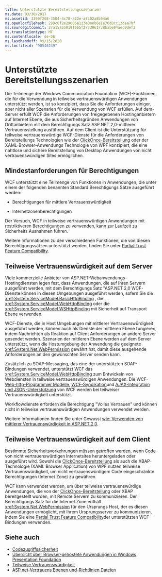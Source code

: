 ```yaml
---
title: Unterstützte Bereitstellungsszenarien
ms.date: 03/30/2017
ms.assetid: 3399f208-3504-4c70-a22e-a7c02a8b94a6
ms.openlocfilehash: 299c8f2e29806a123e0a8b6e1e70d8cc13daa7bf
ms.sourcegitcommit: 27a15a55019f6b5f2733961738babe94aec0def3
ms.translationtype: MT
ms.contentlocale: de-DE
ms.lasthandoff: 09/15/2020
ms.locfileid: "90546249"
---
```

# <a name="supported-deployment-scenarios"></a>Unterstützte Bereitstellungsszenarien

Die Teilmenge der Windows Communication Foundation (WCF)-Funktionen, die für die Verwendung in teilweise vertrauenswürdigen Anwendungen unterstützt werden, ist so konzipiert, dass Sie die Anforderungen einiger, aber nicht aller Szenarien für die Verwendung von WCF erfüllen. Auf dem-Server erfüllt WCF die Anforderungen von freigegebenen Hostinganbietern auf Internet Ebene, die aus Sicherheitsgründen Anwendungen von Drittanbietern mit dem Berechtigungs Satz ASP.NET 2,0-mittlerer Vertrauensstellung ausführen. Auf dem Client ist die Unterstützung für teilweise vertrauenswürdige WCF-Dienste für die Anforderungen von Bereitstellungs Technologien wie der [ClickOnce-Bereitstellung](/visualstudio/deployment/clickonce-security-and-deployment) oder der XAML-Browser-Anwendungs Technologie von WPF konzipiert, die eine nahtlose und sichere Bereitstellung von Desktop Anwendungen von nicht vertrauenswürdigen Sites ermöglichen.

## <a name="minimum-permission-requirements"></a>Mindestanforderungen für Berechtigungen

WCF unterstützt eine Teilmenge von Funktionen in Anwendungen, die unter einem der folgenden benannten Standard Berechtigungs Sätze ausgeführt werden:

- Berechtigungen für mittlere Vertrauenswürdigkeit

- Internetzonenberechtigungen

Der Versuch, WCF in teilweise vertrauenswürdigen Anwendungen mit restriktiveren Berechtigungen zu verwenden, kann zur Laufzeit zu Sicherheits Ausnahmen führen.

Weitere Informationen zu den verschiedenen Funktionen, die von diesen Berechtigungssätzen unterstützt werden, finden Sie unter [Partial Trust Feature Compatibility](partial-trust-feature-compatibility.md).

## <a name="partial-trust-on-the-server"></a>Teilweise Vertrauenswürdigkeit auf dem Server

Viele kommerzielle Anbieter von ASP.NET-Webanwendungs-Hostingdiensten legen fest, dass Anwendungen, die auf Ihren Servern ausgeführt werden, mit dem Berechtigungs Satz "ASP.NET 2,0 WCF-Dienste können in diesen Umgebungen ausgeführt werden, sofern Sie die <xref:System.ServiceModel.BasicHttpBinding> , die <xref:System.ServiceModel.WebHttpBinding> oder die <xref:System.ServiceModel.WSHttpBinding> mit Sicherheit auf Transport Ebene verwenden.

WCF-Dienste, die in Host Umgebungen mit mittlerer Vertrauenswürdigkeit ausgeführt werden, können auch als Dienste der mittleren Ebene fungieren, indem Nachrichten als Reaktion auf Client Anforderungen an andere Server gesendet werden. Szenarien der mittleren Ebene werden auf dem Server unterstützt, wenn die Hostumgebung der Anwendung die geeignete <xref:System.Net.WebPermission> gewährt hat, damit diese ausgehende Anforderungen an den gewünschten Server senden kann.

Zusätzlich zu SOAP-Messaging, das eine der unterstützten SOAP-Bindungen verwendet, unterstützt WCF das <xref:System.ServiceModel.WebHttpBinding> zum Entwickeln von Webdiensten in teilweise vertrauenswürdigen Anwendungen. Die WCF- [Web-http-Programmier Modelle](wcf-web-http-programming-model.md), [WCF-Syndikation](wcf-syndication.md)und [AJAX-Integration und JSON-Unterstützung](ajax-integration-and-json-support.md) von WCF werden bei teilweiser Vertrauenswürdigkeit unterstützt.

Workflowdienste erfordern die Berechtigung "Volles Vertrauen" und können nicht in teilweise vertrauenswürdigen Anwendungen verwendet werden.

Weitere Informationen finden Sie unter Gewusst [wie: Verwenden von mittlerer Vertrauenswürdigkeit in ASP.NET 2,0](/previous-versions/msp-n-p/ff648344(v=pandp.10)).

## <a name="partial-trust-on-the-client"></a>Teilweise Vertrauenswürdigkeit auf dem Client

Bestimmte Sicherheitsvorkehrungen müssen getroffen werden, wenn Code von nicht vertrauenswürdigen Internetsites heruntergeladen oder ausgeführt wird. Sowohl die [ClickOnce-Bereitstellung](/visualstudio/deployment/clickonce-security-and-deployment) als auch die XBAP-Technologie (XAML Browser Application) von WPF nutzen teilweise Vertrauenswürdigkeit, um nicht vertrauenswürdigem Code eingeschränkte Berechtigungen (Internet Zone) zu gewähren.

WCF kann verwendet werden, um über teilweise vertrauenswürdige Anwendungen, die von der [ClickOnce-Bereitstellung](/visualstudio/deployment/clickonce-security-and-deployment) oder XBAP bereitgestellt wurden, mit Remote Servern zu kommunizieren. Der Berechtigungs Satz für die Internet Zone enthält <xref:System.Net.WebPermission> für den Ursprungs Host, der es diesen Anwendungen ermöglicht, mit Ihrem Ursprungsserver zu kommunizieren, indem Sie eine [Partial Trust Feature Compatibility](partial-trust-feature-compatibility.md)der unterstützten WCF-Bindungen verwenden.

## <a name="see-also"></a>Siehe auch

- [Codezugriffssicherheit](../../misc/code-access-security.md)
- [Übersicht über Browser-gehostete Anwendungen in Windows Presentation Foundation](/dotnet/desktop/wpf/app-development/wpf-xaml-browser-applications-overview)
- [Teilweise Vertrauenswürdigkeit](partial-trust.md)
- [ASP.net-Vertrauens Ebenen und-Richtlinien Dateien](/previous-versions/wyts434y(v=vs.140))
